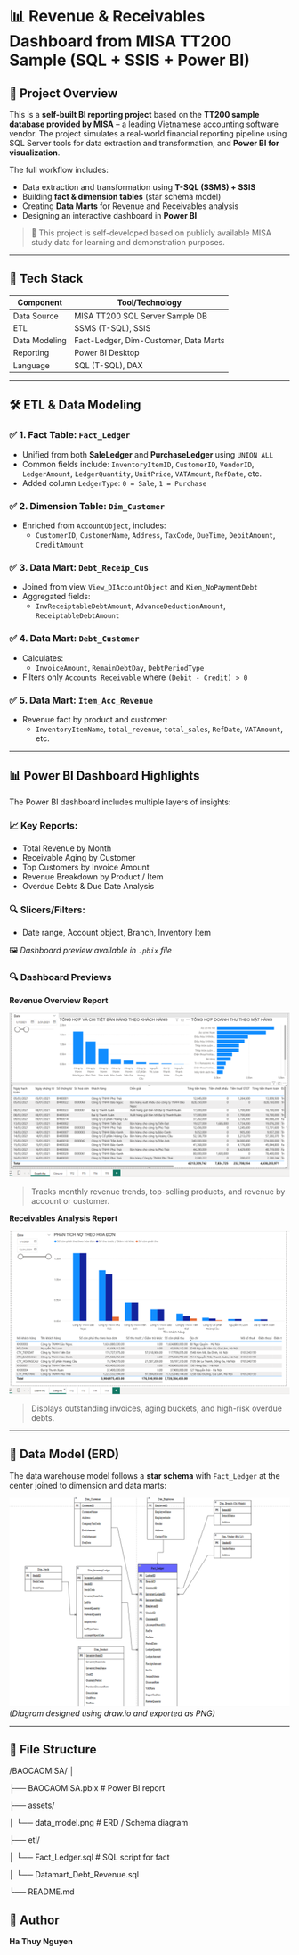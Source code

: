 # 📊 Revenue & Receivables Dashboard from MISA TT200 Sample (SQL + SSIS + Power BI)

## 📌 Project Overview

This is a **self-built BI reporting project** based on the **TT200 sample database provided by MISA** – a leading Vietnamese accounting software vendor. The project simulates a real-world financial reporting pipeline using SQL Server tools for data extraction and transformation, and **Power BI for visualization**.

The full workflow includes:
- Data extraction and transformation using **T-SQL (SSMS) + SSIS**
- Building **fact & dimension tables** (star schema model)
- Creating **Data Marts** for Revenue and Receivables analysis
- Designing an interactive dashboard in **Power BI**

> 📌 This project is self-developed based on publicly available MISA study data for learning and demonstration purposes.

---

## 🧰 Tech Stack

| Component     | Tool/Technology           |
|---------------|---------------------------|
| Data Source   | MISA TT200 SQL Server Sample DB |
| ETL           | SSMS (T-SQL), SSIS        |
| Data Modeling | Fact-Ledger, Dim-Customer, Data Marts |
| Reporting     | Power BI Desktop          |
| Language      | SQL (T-SQL), DAX          |

---

## 🛠️ ETL & Data Modeling

### ✅ 1. Fact Table: `Fact_Ledger`

- Unified from both **SaleLedger** and **PurchaseLedger** using `UNION ALL`
- Common fields include: `InventoryItemID`, `CustomerID`, `VendorID`, `LedgerAmount`, `LedgerQuantity`, `UnitPrice`, `VATAmount`, `RefDate`, etc.
- Added column `LedgerType`: `0 = Sale`, `1 = Purchase`

### ✅ 2. Dimension Table: `Dim_Customer`

- Enriched from `AccountObject`, includes:
  - `CustomerID`, `CustomerName`, `Address`, `TaxCode`, `DueTime`, `DebitAmount`, `CreditAmount`

### ✅ 3. Data Mart: `Debt_Receip_Cus`

- Joined from view `View_DIAccountObject` and `Kien_NoPaymentDebt`
- Aggregated fields:
  - `InvReceiptableDebtAmount`, `AdvanceDeductionAmount`, `ReceiptableDebtAmount`

### ✅ 4. Data Mart: `Debt_Customer`

- Calculates:
  - `InvoiceAmount`, `RemainDebtDay`, `DebtPeriodType`
- Filters only `Accounts Receivable` where `(Debit - Credit) > 0`

### ✅ 5. Data Mart: `Item_Acc_Revenue`

- Revenue fact by product and customer:
  - `InventoryItemName`, `total_revenue`, `total_sales`, `RefDate`, `VATAmount`, etc.

---

## 📊 Power BI Dashboard Highlights

The Power BI dashboard includes multiple layers of insights:

### 📈 Key Reports:
- Total Revenue by Month
- Receivable Aging by Customer
- Top Customers by Invoice Amount
- Revenue Breakdown by Product / Item
- Overdue Debts & Due Date Analysis

### 🔍 Slicers/Filters:
- Date range, Account object, Branch, Inventory Item

🖼️ *Dashboard preview available in `.pbix` file*
### 🔍 Dashboard Previews

**Revenue Overview Report**

![PowerBI Dashboard Revenue](images/revenue_report.png)
> Tracks monthly revenue trends, top-selling products, and revenue by account or customer.

**Receivables Analysis Report**


![PowerBI Dashboard Receivables](images/receivables_report.png)
> Displays outstanding invoices, aging buckets, and high-risk overdue debts.
---

## 🧩 Data Model (ERD)

The data warehouse model follows a **star schema** with `Fact_Ledger` at the center joined to dimension and data marts:

![Data Model](images/datamodel.png)  
*(Diagram designed using draw.io and exported as PNG)*

---

## 📁 File Structure
/BAOCAOMISA/
│

├── BAOCAOMISA.pbix # Power BI report

├── assets/

│ └── data_model.png # ERD / Schema diagram

├── etl/

│ └── Fact_Ledger.sql # SQL script for fact

│ └── Datamart_Debt_Revenue.sql

└── README.md

## 👤 Author

**Ha Thuy Nguyen**  
